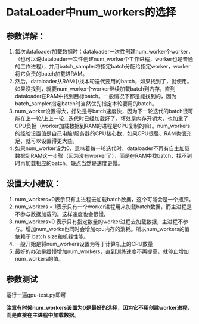 # DataLoader中num_workers的选择

## 参数详解：

1. 每次dataloader加载数据时：dataloader一次性创建num_worker个worker，（也可以说dataloader一次性创建num_worker个工作进程，worker也是普通的工作进程），并用batch_sampler将指定batch分配给指定worker，worker将它负责的batch加载进RAM。
2. 然后，dataloader从RAM中找本轮迭代要用的batch，如果找到了，就使用。如果没找到，就要num_worker个worker继续加载batch到内存，直到dataloader在RAM中找到目标batch。一般情况下都是能找到的，因为batch_sampler指定batch时当然优先指定本轮要用的batch。
3. num_worker设置得大，好处是寻batch速度快，因为下一轮迭代的batch很可能在上一轮/上上一轮...迭代时已经加载好了。坏处是内存开销大，也加重了CPU负担（worker加载数据到RAM的进程是CPU复制的嘛）。num_workers的经验设置值是自己电脑/服务器的CPU核心数，如果CPU很强、RAM也很充足，就可以设置得更大些。
4. 如果num_worker设为0，意味着每一轮迭代时，dataloader不再有自主加载数据到RAM这一步骤（因为没有worker了），而是在RAM中找batch，找不到时再加载相应的batch。缺点当然是速度更慢。

## 设置大小建议：

1. num_workers=0表示只有主进程去加载batch数据，这个可能会是一个瓶颈。
2. num_workers = 1表示只有一个worker进程用来加载batch数据，而主进程是不参与数据加载的。这样速度也会很慢。
3. num_workers>0 表示只有指定数量的worker进程去加载数据，主进程不参与。增加num_works也同时会增加cpu内存的消耗。所以num_workers的值依赖于 batch size和机器性能。
4. 一般开始是将num_workers设置为等于计算机上的CPU数量
5. 最好的办法是缓慢增加num_workers，直到训练速度不再提高，就停止增加num_workers的值。
   

## 参数测试

运行一遍gpu-test.py即可

**注意有时候num_workers设置为0是最好的选择，因为它不用创建worker进程，而是直接在主进程中加载数据。**